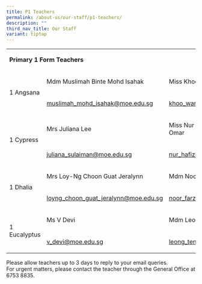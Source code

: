 ```yaml
---
title: P1 Teachers
permalink: /about-us/our-staff/p1-teachers/
description: ""
third_nav_title: Our Staff
variant: tiptap
---
```

<table style="minWidth: 75px">
<colgroup>
<col>
<col>
<col>
</colgroup>
<tbody>
<tr>
<td rowspan="1" colspan="3">
<p><strong>Primary 1 Form Teachers</strong>
</p>
</td>
</tr>
<tr>
<td rowspan="2" colspan="1">
<p>1 Angsana</p>
</td>
<td rowspan="1" colspan="1">
<p>Mdm Muslimah Binte Mohd Isahak&nbsp;&nbsp;</p>
</td>
<td rowspan="1" colspan="1">
<p>Miss Khoo Wan Xin&nbsp;</p>
</td>
</tr>
<tr>
<td rowspan="1" colspan="1">
<p><a href="mailto:muslimah_mohd_isahak@moe.edu.sg" rel="noopener noreferrer nofollow" target="_blank">muslimah_mohd_isahak@moe.edu.sg</a>
</p>
</td>
<td rowspan="1" colspan="1">
<p><a href="mailto:khoo_wan_xin@moe.edu.sg" rel="noopener noreferrer nofollow" target="_blank">khoo_wan_xin@moe.edu.sg</a>
</p>
</td>
</tr>
<tr>
<td rowspan="2" colspan="1">
<p>1 Cypress</p>
</td>
<td rowspan="1" colspan="1">
<p>Mrs Juliana Lee&nbsp;</p>
</td>
<td rowspan="1" colspan="1">
<p>Miss Nur Hafizhah Bibi Binte Haji M Omar&nbsp;</p>
</td>
</tr>
<tr>
<td rowspan="1" colspan="1">
<p><a href="mailto:juliana_sulaiman@moe.edu.sg" rel="noopener noreferrer nofollow" target="_blank">juliana_sulaiman@moe.edu.sg</a>
</p>
</td>
<td rowspan="1" colspan="1">
<p><a href="mailto:nur_hafizhah_bibi@moe.edu.sg" rel="noopener noreferrer nofollow" target="_blank">nur_hafizhah_bibi@moe.edu.sg</a>
</p>
</td>
</tr>
<tr>
<td rowspan="2" colspan="1">
<p>1 Dhalia</p>
</td>
<td rowspan="1" colspan="1">
<p>Mrs Loy-Ng Choon Guat Jeralynn</p>
</td>
<td rowspan="1" colspan="1">
<p>Mdm Noor Farzianah Binte Noor Aziz&nbsp;</p>
</td>
</tr>
<tr>
<td rowspan="1" colspan="1">
<p><a href="mailto:loyng_choon_guat_jeralynn@moe.edu.sg" rel="noopener noreferrer nofollow" target="_blank">loyng_choon_guat_jeralynn@moe.edu.sg</a>
</p>
</td>
<td rowspan="1" colspan="1">
<p><a href="mailto:noor_farzianah_noor_aziz@moe.edu.sg" rel="noopener noreferrer nofollow" target="_blank">noor_farzianah_noor_aziz@moe.edu.sg</a>
</p>
</td>
</tr>
<tr>
<td rowspan="3" colspan="1">
<p>1 Eucalyptus</p>
</td>
<td rowspan="1" colspan="1">
<p>Ms V Devi</p>
</td>
<td rowspan="1" colspan="1">
<p>Mdm Leong Teng Eng April&nbsp;</p>
</td>
</tr>
<tr>
<td rowspan="2" colspan="1">
<p><a href="mailto:v_devi@moe.edu.sg" rel="noopener noreferrer nofollow" target="_blank">v_devi@moe.edu.sg</a>
</p>
</td>
<td rowspan="2" colspan="1">
<p><a href="mailto:leong_teng_eng@moe.edu.sg" rel="noopener noreferrer nofollow" target="_blank">leong_teng_eng@moe.edu.sg</a>
</p>
</td>
</tr>
<tr></tr>
</tbody>
</table>
<p>Please allow teachers up to 3 days to reply to your email queries.
<br>For urgent matters, please contact the teacher through the General Office
at 6753 8835.</p>